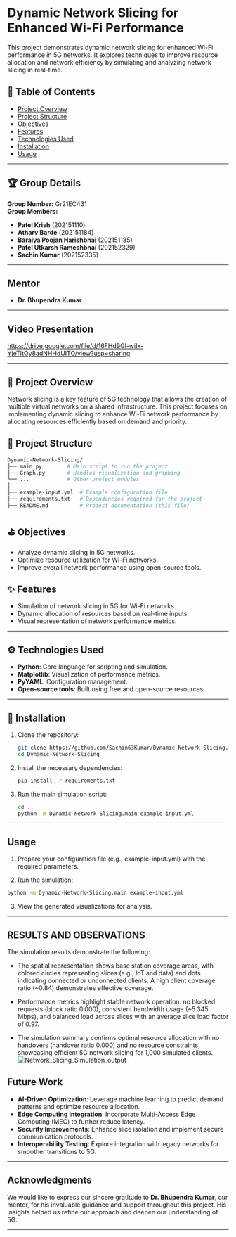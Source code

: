 # Dynamic Network Slicing for Enhanced Wi-Fi Performance

This project demonstrates dynamic network slicing for enhanced Wi-Fi performance in 5G networks. It explores techniques to improve resource allocation and network efficiency by simulating and analyzing network slicing in real-time.

## 📑 Table of Contents

- [Project Overview](#project-overview)
- [Project Structure](#project-structure)
- [Objectives](#Objectives)
- [Features](#features)
- [Technologies Used](#technologies-used)
- [Installation](#installation)
- [Usage](#usage)

---

## 🏆 Group Details 
**Group Number:** Gr21EC431  
**Group Members:**
- **Patel Krish** (202151110)
- **Atharv Barde** (202151184)
- **Baraiya Poojan Harishbhai** (202151185)
- **Patel Utkarsh Rameshbhai** (202152329)
- **Sachin Kumar** (202152335)

---

## Mentor
- **Dr. Bhupendra Kumar**

---

## Video Presentation
https://drive.google.com/file/d/16FHd9Gl-wiIx-YjeTItOy8adNHHdUITO/view?usp=sharing

---


## 🚀 Project Overview

Network slicing is a key feature of 5G technology that allows the creation of multiple virtual networks on a shared infrastructure. This project focuses on implementing dynamic slicing to enhance Wi-Fi network performance by allocating resources efficiently based on demand and priority.

## 📂 Project Structure
```bash
Dynamic-Network-Slicing/
├── main.py        # Main script to run the project
├── Graph.py       # Handles visualization and graphing
└── ...            # Other project modules
│
├── example-input.yml  # Example configuration file
├── requirements.txt   # Dependencies required for the project
├── README.md          # Project documentation (this file)
```


## ⛳ Objectives

- Analyze dynamic slicing in 5G networks.
- Optimize resource utilization for Wi-Fi networks.
- Improve overall network performance using open-source tools.

## ✨ Features

- Simulation of network slicing in 5G for Wi-Fi networks.
- Dynamic allocation of resources based on real-time inputs.
- Visual representation of network performance metrics.

---

## ⚙️ Technologies Used

- **Python**: Core language for scripting and simulation.
- **Matplotlib**: Visualization of performance metrics.
- **PyYAML**: Configuration management.
- **Open-source tools**: Built using free and open-source resources.

---

## 🔧 Installation

1. Clone the repository:

    ```bash
    git clone https://github.com/Sachin63Kumar/Dynamic-Network-Slicing.git
    cd Dynamic-Network-Slicing
    ```

2. Install the necessary dependencies:

    ```bash
    pip install -r requirements.txt
    ```

3. Run the main simulation script:

    ```bash
    cd ..
    python -m Dynamic-Network-Slicing.main example-input.yml
    ```

---

## Usage
1. Prepare your configuration file (e.g., example-input.yml) with the required parameters.

2. Run the simulation:
```bash
python -m Dynamic-Network-Slicing.main example-input.yml
```
3. View the generated visualizations for analysis.

---

## RESULTS AND OBSERVATIONS
The simulation results demonstrate the following:
- The spatial representation shows base station coverage areas, with colored circles representing slices (e.g., IoT and data) and dots indicating connected or unconnected clients. A high client coverage ratio (~0.84) demonstrates effective coverage.

- Performance metrics highlight stable network operation: no blocked requests (block ratio 0.000), consistent bandwidth usage (~5.345 Mbps), and balanced load across slices with an average slice load factor of 0.97.

- The simulation summary confirms optimal resource allocation with no handovers (handover ratio 0.000) and no resource constraints, showcasing efficient 5G network slicing for 1,000 simulated clients.
![Network_Slicing_Simulation_output](https://github.com/user-attachments/assets/ad7f0e4c-39e2-4c30-b017-5f9d6e7595b8)



## Future Work

- **AI-Driven Optimization**: Leverage machine learning to predict demand patterns and optimize resource allocation.
- **Edge Computing Integration**: Incorporate Multi-Access Edge Computing (MEC) to further reduce latency.
- **Security Improvements**: Enhance slice isolation and implement secure communication protocols.
- **Interoperability Testing**: Explore integration with legacy networks for smoother transitions to 5G.

---

## Acknowledgments

We would like to express our sincere gratitude to **Dr. Bhupendra Kumar**, our mentor, for his invaluable guidance and support throughout this project. His insights helped us refine our approach and deepen our understanding of 5G. 

---
